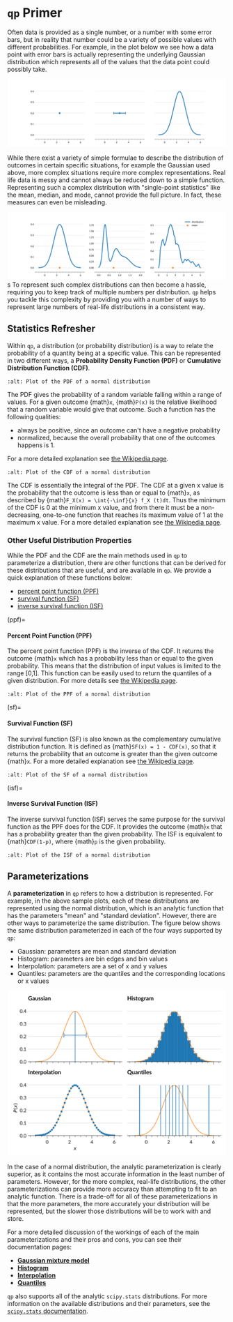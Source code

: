 # `qp` Primer

Often data is provided as a single number, or a number with some error bars, but in reality that number could be a variety of possible values with different probabilities. For example, in the plot below we see how a data point with error bars is actually representing the underlying Gaussian distribution which represents all of the values that the data point could possibly take.

![point-to-distribution](../assets/primer-probability-dist-vs-point.svg)

While there exist a variety of simple formulae to describe the distribution of outcomes in certain specific situations, for example the Gaussian used above, more complex situations require more complex representations. Real life data is messy and cannot always be reduced down to a simple function. Representing such a complex distribution with "single-point statistics" like the mean, median, and mode, cannot provide the full picture. In fact, these measures can even be misleading.

![complex-distributions](../assets/primer-complex-distributions.svg)
s
To represent such complex distributions can then become a hassle, requiring you to keep track of multiple numbers per distribution. `qp` helps you tackle this complexity by providing you with a number of ways to represent large numbers of real-life distributions in a consistent way.

## Statistics Refresher

Within `qp`, a distribution (or probability distribution) is a way to relate the probability of a quantity being at a specific value. This can be represented in two different ways, a **Probability Density Function (PDF)** or **Cumulative Distribution Function (CDF)**.

```{figure} ../assets/primer-PDF-norm.svg
:alt: Plot of the PDF of a normal distribution
```

The PDF gives the probability of a random variable falling within a range of values. For a given outcome {math}`x`, {math}`P(x)` is the relative likelihood that a random variable would give that outcome. Such a function has the following qualities:

- always be positive, since an outcome can't have a negative probability
- normalized, because the overall probability that one of the outcomes happens is 1.

For a more detailed explanation see [the Wikipedia page](https://en.wikipedia.org/wiki/Probability_density_function).

```{figure} ../assets/primer-CDF-norm.svg
:alt: Plot of the CDF of a normal distribution
```

The CDF is essentially the integral of the PDF. The CDF at a given x value is the probability that the outcome is less than or equal to {math}`x`, as described by {math}`F_X(x) = \int{-\inf}{x} f_X (t)dt`. Thus the minimum of the CDF is 0 at the minimum x value, and from there it must be a non-decreasing, one-to-one function that reaches its maximum value of 1 at the maximum x value. For a more detailed explanation see [the Wikipedia page](https://en.wikipedia.org/wiki/Cumulative_distribution_function).

### Other Useful Distribution Properties

While the PDF and the CDF are the main methods used in `qp` to parameterize a distribution, there are other functions that can be derived for these distributions that are useful, and are available in `qp`. We provide a quick explanation of these functions below:

- [percent point function (PPF)](#ppf)
- [survival function (SF)](#sf)
- [inverse survival function (ISF)](#isf)

(ppf)=

#### Percent Point Function (PPF)

The percent point function (PPF) is the inverse of the CDF. It returns the outcome {math}`x` which has a probability less than or equal to the given probability. This means that the distribution of input values is limited to the range [0,1]. This function can be easily used to return the quantiles of a given distribution. For more details see [the Wikipedia page](https://en.wikipedia.org/wiki/Quantile_function).

```{figure} ../assets/primer-PPF-norm.svg
:alt: Plot of the PPF of a normal distribution
```

(sf)=

#### Survival Function (SF)

The survival function (SF) is also known as the complementary cumulative distribution function. It is defined as {math}`SF(x) = 1 - CDF(x)`, so that it returns the probability that an outcome is greater than the given outcome {math}`x`. For a more detailed explanation see [the Wikipedia page](https://en.wikipedia.org/wiki/Survival_function).

```{figure} ../assets/primer-SF-norm.svg
:alt: Plot of the SF of a normal distribution
```

(isf)=

#### Inverse Survival Function (ISF)

The inverse survival function (ISF) serves the same purpose for the survival function as the PPF does for the CDF. It provides the outcome {math}`x` that has a probability greater than the given probability. The ISF is equivalent to {math}`CDF(1-p)`, where {math}`p` is the given probability.

```{figure} ../assets/primer-ISF-norm.svg
:alt: Plot of the ISF of a normal distribution
```

## Parameterizations

A **parameterization** in `qp` refers to how a distribution is represented. For example, in the above sample plots, each of these distributions are represented using the normal distribution, which is an analytic function that has the parameters "mean" and "standard deviation". However, there are other ways to parameterize the same distribution. The figure below shows the same distribution parameterized in each of the four ways supported by `qp`:

- Gaussian: parameters are mean and standard deviation
- Histogram: parameters are bin edges and bin values
- Interpolation: parameters are a set of x and y values
- Quantiles: parameters are the quantiles and the corresponding locations or x values

![parameterizing-a-distribution](../assets/primer-parameterizations.svg)

In the case of a normal distribution, the analytic parameterization is clearly superior, as it contains the most accurate information in the least number of parameters. However, for the more complex, real-life distributions, the other parameterizations can provide more accuracy than attempting to fit to an analytic function. There is a trade-off for all of these parameterizations in that the more parameters, the more accurately your distribution will be represented, but the slower those distributions will be to work with and store.

For a more detailed discussion of the workings of each of the main parameterizations and their pros and cons, you can see their documentation pages:

- [**Gaussian mixture model**]()
- [**Histogram**]()
- [**Interpolation**]()
- [**Quantiles**]()

`qp` also supports all of the analytic `scipy.stats` distributions. For more information on the available distributions and their parameters, see the [`scipy.stats` documentation]().
